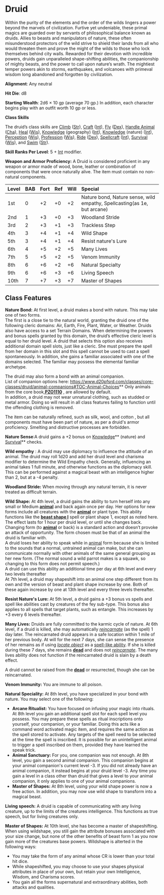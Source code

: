 # Druid

Within the purity of the elements and the order of the wilds lingers a power beyond the marvels of civilization. Furtive yet undeniable, these primal magics are guarded over by servants of philosophical balance known as druids. Allies to beasts and manipulators of nature, these often misunderstood protectors of the wild strive to shield their lands from all who would threaten them and prove the might of the wilds to those who lock themselves behind city walls. Rewarded for their devotion with incredible powers, druids gain unparalleled shape-shifting abilities, the companionship of mighty beasts, and the power to call upon nature’s wrath. The mightiest temper powers akin to storms, earthquakes, and volcanoes with primeval wisdom long abandoned and forgotten by civilization.

**Alignment**: Any neutral

**Hit Die**: d8

**Starting Wealth**: 2d6 × 10 gp (average 70 gp.) In addition, each character begins play with an outfit worth 10 gp or less.

**Class Skills**

The druid’s class skills are [Climb](https://www.d20pfsrd.com/skills/climb) ([Str](https://www.d20pfsrd.com/basics-ability-scores/ability-scores#TOC-Strength-Str-)), [Craft](https://www.d20pfsrd.com/skills/craft) ([Int](https://www.d20pfsrd.com/basics-ability-scores/ability-scores#TOC-Intelligence-Int-)), [Fly](https://www.d20pfsrd.com/skills/fly) ([Dex](https://www.d20pfsrd.com/basics-ability-scores/ability-scores#TOC-Dexterity-Dex-)), [Handle Animal](https://www.d20pfsrd.com/skills/handle-animal) ([Cha](https://www.d20pfsrd.com/basics-ability-scores/ability-scores#TOC-Charisma-Cha-)), [Heal](https://www.d20pfsrd.com/skills/heal) ([Wis](https://www.d20pfsrd.com/basics-ability-scores/ability-scores#TOC-Wisdom-Wis-)), [Knowledge](https://www.d20pfsrd.com/skills/knowledge) (geography) ([Int](https://www.d20pfsrd.com/basics-ability-scores/ability-scores#TOC-Intelligence-Int-)), [Knowledge](https://www.d20pfsrd.com/skills/knowledge) (nature) ([Int](https://www.d20pfsrd.com/basics-ability-scores/ability-scores#TOC-Intelligence-Int-)), [Perception](https://www.d20pfsrd.com/skills/perception) ([Wis](https://www.d20pfsrd.com/basics-ability-scores/ability-scores#TOC-Wisdom-Wis-)), [Profession](https://www.d20pfsrd.com/skills/profession) ([Wis](https://www.d20pfsrd.com/basics-ability-scores/ability-scores#TOC-Wisdom-Wis-)), [Ride](https://www.d20pfsrd.com/skills/ride) ([Dex](https://www.d20pfsrd.com/basics-ability-scores/ability-scores#TOC-Dexterity-Dex-)), [Spellcraft](https://www.d20pfsrd.com/skills/spellcraft) ([Int](https://www.d20pfsrd.com/basics-ability-scores/ability-scores#TOC-Intelligence-Int-)), [Survival](https://www.d20pfsrd.com/skills/survival) ([Wis](https://www.d20pfsrd.com/basics-ability-scores/ability-scores#TOC-Wisdom-Wis-)), and [Swim](https://www.d20pfsrd.com/skills/swim) ([Str](https://www.d20pfsrd.com/basics-ability-scores/ability-scores#TOC-Strength-Str-)).

**Skill Ranks Per Level**: 5 + [Int](https://www.d20pfsrd.com/basics-ability-scores/ability-scores#TOC-Intelligence-Int-) modifier.

**Weapon and Armor Proficiency:** A Druid is considered proficient in any weapon or armor made of wood, bone, leather or combination of components that were once naturally alive.  The item must contain no non-natural components.

|**Level**|**BAB**|**Fort**|**Ref**|**Will**|**Special**|
| :- | :- | :- | :- | :- | :- |
|1st|0|+2|+0|+2|Nature bond, Nature sense, wild empathy, Spellcasting(as 1e, but arcane)|
|2nd|1|+3|+0|+3|Woodland Stride|
|3rd|2|+3|+1|+3|Trackless Step|
|4th|3|+4|+1|+4|Wild Shape|
|5th|3|+4|+1|+4|Resist nature's Lure|
|6th|4|+5|+2|+5|Many Lives|
|7th|5|+5|+2|+5|Venom Immunity|
|8th|6|+6|+2|+6|Natural Specialty|
|9th|6|+6|+3|+6|Living Speech|
|10th|7|+7|+3|+7|Master of Shapes|

## Class Features

**Nature Bond:** At first level, a druid makes a bond with nature.  This may take one of two forms.  
The first is a close tie to the natural world, granting the druid one of the following cleric domains: Air, Earth, Fire, Plant, Water, or Weather. Druids also have access to a set Terrain Domains. When determining the powers and bonus spells granted by this domain, the druid’s effective cleric level is equal to her druid level. A druid that selects this option also receives additional domain spell slots, just like a cleric. She must prepare the spell from her domain in this slot and this spell cannot be used to cast a spell spontaneously.
In addition, she gains a familiar associated with one of the domains selected.  The familiar may possess the elemental familiar archetype.

The druid may also form a bond with an animal companion.  
List of companion options here:  <https://www.d20pfsrd.com/classes/core-classes/druid/animal-companions#TOC-Animal-Choices>**
Only animals from the core book,[**PZO1110**](http://www.amazon.com/gp/product/1601251505/ref=as_li_qf_sp_asin_il_tl?ie=UTF8&camp=1789&creative=9325&creativeASIN=1601251505&linkCode=as2&tag=httpwwwd20pfs-20) , are allowed by default.<br/>
In addition, a druid may not wear unnatural clothing, such as studded  or metal armor.  Doing so will result in all class features failing to function until the offending clothing is removed.

The item can be naturally refined, such as silk, wool, and cotton , but all components must have been part of nature, as per a druid's armor proficiency.  Smelting and distructive processes are forbidden.

**Nature Sense**:A druid gains a +2 bonus on [Knowledge](https://www.d20pfsrd.com/skills/knowledge)** (nature) and [Survival](https://www.d20pfsrd.com/skills/survival)** checks.

**Wild empathy** : A druid may use diplomacy to influence the attitude of an animal. The druid may roll 1d20 and add her druid level and charisma modifier to determine the Wild Empathy check.   Generally, influencing an animal takes 1 full minute, and otherwise functions as the diplomacy skill.   This can be performed against a magical beast with an intelligence higher than 2, but at a -4 penalty. 

**Woodland Stride:** When moving through any natural terrain, it is never treated as difficult terrain.

**Wild Shape:** At 4th level, a druid gains the ability to turn herself into any small or Medium [**animal**](https://www.d20pfsrd.com/bestiary/rules-for-monsters/creature-types#TOC-Animal) and back again once per day. Her options for new forms include all creatures with the [**animal**](https://www.d20pfsrd.com/bestiary/rules-for-monsters/creature-types#TOC-Animal) or plant type. This ability functions like the [**beast shape I**](https://www.d20pfsrd.com/magic/all-spells/b/beast-shape) spell or plant shape 1, except as noted here. 
The effect lasts for 1 hour per druid level, or until she changes back. Changing form (to [**animal**](https://www.d20pfsrd.com/bestiary/rules-for-monsters/creature-types#TOC-Animal) or back) is a standard action and doesn’t provoke an attack of opportunity. The form chosen must be that of an animal the druid is familiar with.<br/>
A druid loses her ability to speak while in [animal](https://www.d20pfsrd.com/bestiary/rules-for-monsters/creature-types#TOC-Animal) form because she is limited to the sounds that a normal, untrained animal can make, but she can communicate normally with other animals of the same general grouping as her new form. (The normal sound a wild parrot makes is a squawk, so changing to this form does not permit speech.)<br/>
A druid can use this ability an additional time per day at 6th level and every two levels thereafter<br/>
At 7th level, a druid may shapeshift into an animal one step different from its own and the version of beast and plant shape increase by one.  Both of these again increase by one at 13th level and every three levels thereafter.  

**Resist Nature's Lure:**  At 5th level, a druid gains a +3 bonus vs spells and spell like abilities cast by creatures of the fey sub-type.  This bonus also applies to all spells that target plants, such as entangle.  This increases by +3 every 6 levels thereafter.  

**Many Lives:**  Druids are fully committed to the karmic cycle of nature. At 6th level, if a druid is killed, she may automatically [*reincarnate*](https://www.d20pfsrd.com/magic/all-spells/r/reincarnate) (as the spell) 1 day later. The reincarnated druid appears in a safe location within 1 mile of her previous body. At will for the next 7 days, she can sense the presence of her remains as if using [*locate object*](https://www.d20pfsrd.com/magic/all-spells/l/locate-object) as a [spell-like ability](https://www.d20pfsrd.com/magic#TOC-Spell-Like-Abilities-Sp-). If she is killed during these 7 days, she remains [**dead**](https://www.d20pfsrd.com/gamemastering/conditions#TOC-Dead) and does not [*reincarnate*](https://www.d20pfsrd.com/magic/all-spells/r/reincarnate). The many lives ability does not function if the reincarnated druid is slain by a death effect.

A druid cannot be raised from the [**dead**](https://www.d20pfsrd.com/gamemastering/conditions#TOC-Dead) or resurrected, though she can be reincarnated.

**Venom Immunity:**  You are immune to all poison.

**Natural Speciality:**  At 8th level, you have specialized in your bond with nature.  You may select one of the following:
* **Arcane Ritualist:** You have focused on infusing your magic into rituals.  At 8th level you gain an additional spell slot for each spell level you possess.  You may prepare these spells as ritual inscriptions onto yourself, your companion, or your familiar.  Doing this acts like a command word activated magic item, and requires the same action as the spell stored to activate.  Any targets of the spell need to be selected at the time the spell is inscribed.  It is possible for an unintelligent animal to trigger a spell inscribed on them, provided they have learned the speak trick.
* **Animal Sanctuary:** For you, one companion was not enough.  At 8th level, you gain a second animal companion.  This companion begins at your animal companion's current level -3.  If you did not already have an animal companion, it instead begins at your druid level -3.  Any time you gain a level in a class other than druid that gives a level to your animal companion, it only applies to one of your animal companions.
* **Master of Shapes:** At 8th level, using your wild shape power is now a free action.  In addition, you may now use wild shape to transform into a magical beast.

**Living speech:**  A druid is capable of communicating with any living creature, up to the limits of the creatures intelligence.  This functions as true speech, but for living creatures only.

**Master of Shapes:** At 10th level, she has become a master of shapeshifting.   When using wildshape, you still gain the attribute bonuses associated with your size change, but none of the other benefits of beast form 1 as you now gain more of the creatures base powers.  Wildshape is alterted in the following ways:
*  You may take the form of any animal whose CR is lower than your total hit dice.
*  While shapeshifted, you may choose to use your shapes physical attributes in place of your own, but retain your own Intelligence, Wisdom, and Charisma scores.
*  You gain all the forms supernatural and extraordinary abilities, both attacks and qualities.
